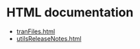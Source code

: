 
# HTML documentation

* [tranFiles.html](http://htmlpreview.github.com/?https://github.com/EPICS-synApps/utils/blob/master/documentation/tranFiles.html)
* [utilsReleaseNotes.html](http://htmlpreview.github.com/?https://github.com/EPICS-synApps/utils/blob/master/documentation/utilsReleaseNotes.html)
